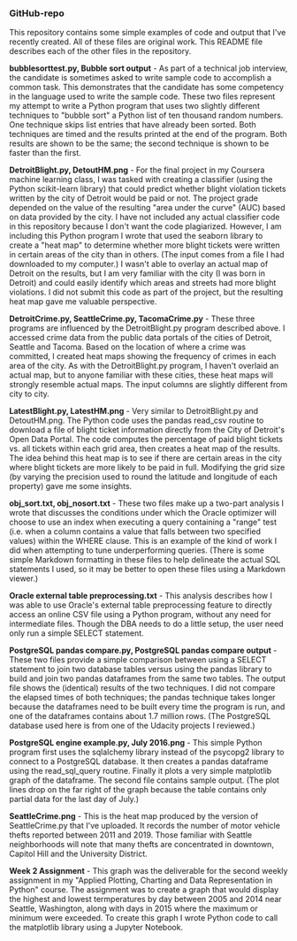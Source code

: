 ### GitHub-repo

This repository contains some simple examples of code and output that I've recently created.  All of these files are original work.  This README file describes each of the other files in the repository.

**bubblesorttest.py, Bubble sort output** - As part of a technical job interview, the candidate is sometimes asked to write sample code to accomplish a common task.  This demonstrates that the candidate has some competency in the language used to write the sample code.  These two files represent my attempt to write a Python program that uses two slightly different techniques to "bubble sort" a Python list of ten thousand random numbers.  One technique skips list entries that have already been sorted.  Both techniques are timed and the results printed at the end of the program.  Both results are shown to be the same; the second technique is shown to be faster than the first.

**DetroitBlight.py, DetoutHM.png** - For the final project in my Coursera machine learning class, I was tasked with creating a classifier (using the Python scikit-learn library) that could predict whether blight violation tickets written by the city of Detroit would be paid or not.  The project grade depended on the value of the resulting "area under the curve" (AUC) based on data provided by the city.  I have not included any actual classifier code in this repository because I don't want the code plagiarized.  However, I am including this Python program I wrote that used the seaborn library to create a "heat map" to determine whether more blight tickets were written in certain areas of the city than in others.  (The input comes from a file I had downloaded to my computer.)  I wasn't able to overlay an actual map of Detroit on the results, but I am very familiar with the city (I was born in Detroit) and could easily identify which areas and streets had more blight violations.  I did not submit this code as part of the project, but the resulting heat map gave me valuable perspective.

**DetroitCrime.py, SeattleCrime.py, TacomaCrime.py** - These three programs are influenced by the DetroitBlight.py program described above.  I accessed crime data from the public data portals of the cities of Detroit, Seattle and Tacoma.  Based on the location of where a crime was committed, I created heat maps showing the frequency of crimes in each area of the city.  As with the DetroitBlight.py program, I haven't overlaid an actual map, but to anyone familiar with these cities, these heat maps will strongly resemble actual maps.  The input columns are slightly different from city to city.

**LatestBlight.py, LatestHM.png** - Very similar to DetroitBlight.py and DetoutHM.png.  The Python code uses the pandas read_csv routine to download a file of blight ticket information directly from the City of Detroit's Open Data Portal.  The code computes the percentage of paid blight tickets vs. all tickets within each grid area, then creates a heat map of the results.  The idea behind this heat map is to see if there are certain areas in the city where blight tickets are more likely to be paid in full.  Modifying the grid size (by varying the precision used to round the latitude and longitude of each property) gave me some insights.

**obj_sort.txt, obj_nosort.txt** - These two files make up a two-part analysis I wrote that discusses the conditions under which the Oracle optimizer will choose to use an index when executing a query containing a "range" test (i.e. when a column contains a value that falls between two specified values) within the WHERE clause.  This is an example of the kind of work I did when attempting to tune underperforming queries.  (There is some simple Markdown formatting in these files to help delineate the actual SQL statements I used, so it may be better to open these files using a Markdown viewer.)

**Oracle external table preprocessing.txt** - This analysis describes how I was able to use Oracle's external table preprocessing feature to directly access an online CSV file using a Python program, without any need for intermediate files.  Though the DBA needs to do a little setup, the user need only run a simple SELECT statement.

**PostgreSQL pandas compare.py, PostgreSQL pandas compare output** - These two files provide a simple comparison between using a SELECT statement to join two database tables versus using the pandas library to build and join two pandas dataframes from the same two tables.  The output file shows the (identical) results of the two techniques.  I did not compare the elapsed times of both techniques; the pandas technique takes longer because the dataframes need to be built every time the program is run, and one of the dataframes contains about 1.7 million rows.  (The PostgreSQL database used here is from one of the Udacity projects I reviewed.)

**PostgreSQL engine example.py, July 2016.png** - This simple Python program first uses the sqlalchemy library instead of the psycopg2 library to connect to a PostgreSQL database.  It then creates a pandas dataframe using the read_sql_query routine.  Finally it plots a very simple matplotlib graph of the dataframe.  The second file contains sample output.  (The plot lines drop on the far right of the graph because the table contains only partial data for the last day of July.)

**SeattleCrime.png** - This is the heat map produced by the version of SeattleCrime.py that I've uploaded.  It records the number of motor vehicle thefts reported between 2011 and 2019.  Those familiar with Seattle neighborhoods will note that many thefts are concentrated in downtown, Capitol Hill and the University District.

**Week 2 Assignment** - This graph was the deliverable for the second weekly assignment in my "Applied Plotting, Charting and Data Representation in Python" course.  The assignment was to create a graph that would display the highest and lowest termperatures by day between 2005 and 2014 near Seattle, Washington, along with days in 2015 where the maximum or minimum were exceeded.  To create this graph I wrote Python code to call the matplotlib library using a Jupyter Notebook.
